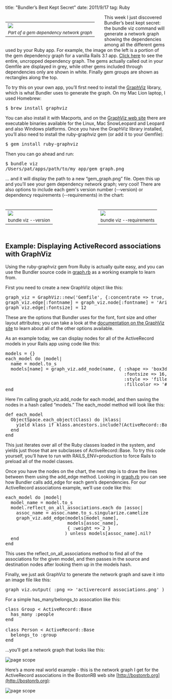 title: "Bundler’s Best Kept Secret"
date: 2011/9/17
tag: Ruby

<div style="float: left; padding: 7px 30px 10px 0px">
<table cellpadding="0" cellspacing="0" border="0">
  <tr><td><img src="http://patshaughnessy.net/assets/2011/9/17/gem_graph_cropped.png"></td></tr>
  <tr><td align="center"><small><i>Part of a gem dependency network graph</i></small></td></tr>
</table>
</div>

This week I just discovered Bundler’s best kept secret: the <span class="code">bundle viz</span> command will generate a network graph showing the dependencies among all the different gems used by your Ruby app. For example, the image on the left is a portion of the gem dependency graph for a vanilla Rails 3.1 app. [Click here](http://patshaughnessy.net/assets/2011/9/17/gem_graph.png) to see the entire, uncropped dependency graph. The gems actually called out in your Gemfile are displayed in grey, while other gems included through dependencies only are shown in white. Finally gem groups are shown as rectangles along the top.

To try this on your own app, you’ll first need to install the [GraphViz](http://www.graphviz.org/) library, which is what Bundler uses to generate the graph. On my Mac Lion laptop, I used Homebrew:

<pre type="console">
$ brew install graphviz
</pre>

You can also install it with Macports, and on the [GraphViz web site](http://www.graphviz.org/Download.php) there are executable binaries available for the Linux, Mac SnowLeopard and Leopard and also Windows platforms. Once you have the GraphViz library installed, you’ll also need to install the ruby-graphviz gem (or add it to your Gemfile):

<pre type="console">
$ gem install ruby-graphviz
</pre>

Then you can go ahead and run:

<pre type="console">
$ bundle viz
/Users/pat/apps/path/to/my_app/gem_graph.png
</pre>

... and it will display the path to a new “gem_graph.png” file. Open this up and you’ll see your gem dependency network graph; very cool! There are also options to include each gem's version number (<span class="code">--version</span>) or dependency requirements (<span class="code">--requirements</span>) in the chart:

<div style="float: left; padding: 7px 30px 10px 0px">
<table cellpadding="0" cellspacing="0" border="0">
  <tr><td><img src="http://patshaughnessy.net/assets/2011/9/17/gem_graph_version.png"></td></tr>
  <tr><td align="center"><small>bundle viz --version</small></td></tr>
</table>
</div>

<div style="float: right; padding: 7px 30px 10px 0px">
<table cellpadding="0" cellspacing="0" border="0">
  <tr><td><img src="http://patshaughnessy.net/assets/2011/9/17/gem_graph_requirements.png"></td></tr>
  <tr><td align="center"><small>bundle viz --requirements</small></td></tr>
</table>
</div>

<div style="clear: both"></div>

## Example: Displaying ActiveRecord associations with GraphViz

Using the ruby-graphviz gem from Ruby is actually quite easy, and you can use the Bundler source code in [graph.rb](https://github.com/carlhuda/bundler/blob/1-0-stable/lib/bundler/graph.rb) as a working example to learn from.

First you need to create a new GraphViz object like this:

<pre type="ruby">
graph_viz = GraphViz::new('Gemfile', {:concentrate => true, :normalize => true, :nodesep => 0.55})
graph_viz.edge[:fontname] = graph_viz.node[:fontname] = 'Arial, Helvetica, SansSerif'
graph_viz.edge[:fontsize] = 12
</pre>

These are the options that Bundler uses for the font, font size and other layout attributes; you can take a look at the [documentation on the GraphViz site](http://www.graphviz.org/doc/info/attrs.html) to learn about all of the other options available.

As an example today, we can display nodes for all of the ActiveRecord models in your Rails app using code like this:

<pre type="ruby">
models = {}
each_model do |model|
  name = model.to_s
  models[name] = graph_viz.add_node(name, { :shape => 'box3d',
                                            :fontsize => 16,
                                            :style => 'filled',
                                            :fillcolor => '#B9B9D5' } )
end
</pre>

Here I’m calling graph_viz.add_node for each model, and then saving the nodes in a hash called “models.” The <span class="code">each_model</span> method will look like this:

<pre type="ruby">
def each_model
  ObjectSpace.each_object(Class) do |klass|
    yield klass if klass.ancestors.include?(ActiveRecord::Base) && klass != ActiveRecord::Base
  end
end
</pre>

This just iterates over all of the Ruby classes loaded in the system, and yields just those that are subclasses of ActiveRecord::Base. To try this code yourself, you’ll have to run with RAILS_ENV=production to force Rails to preload all of the model classes.

Once you have the nodes on the chart, the next step is to draw the lines between them using the <span class="code">add_edge</span> method. Looking in [graph.rb](https://github.com/carlhuda/bundler/blob/1-0-stable/lib/bundler/graph.rb) you can see how Bundler calls <span class="code">add_edge</span> for each gem’s dependencies. For our ActiveRecord associations example, we’ll use code like this:

<pre type="ruby">
each_model do |model|
  model_name = model.to_s
  model.reflect_on_all_associations.each do |assoc|
    assoc_name = assoc.name.to_s.singularize.camelize
    graph_viz.add_edge(models[model_name],
                       models[assoc_name],
                       { :weight => 2 }
                      ) unless models[assoc_name].nil?
  end
end
</pre>

This uses the reflect_on_all_associations method to find all of the associations for the given model, and then passes in the source and destination nodes after looking them up in the models hash.

Finally, we just ask GraphViz to generate the network graph and save it into an image file like this:

<pre type="ruby">
graph_viz.output( :png => 'activerecord_associations.png' )
</pre>

For a simple has_many/belongs_to assocation like this: 

<pre type="ruby">
class Group < ActiveRecord::Base
  has_many :people
end

class Person < ActiveRecord::Base
  belongs_to :group
end
</pre>

...you’ll get a network graph that looks like this:

![page scope](http://patshaughnessy.net/assets/2011/9/17/activerecord_associations.png)

Here’s a more real world example - this is the network graph I get for the ActiveRecord associations in the BostonRB web site [http://bostonrb.org](http://bostonrb.org):

![page scope](http://patshaughnessy.net/assets/2011/9/17/bostonrb_models.png)
